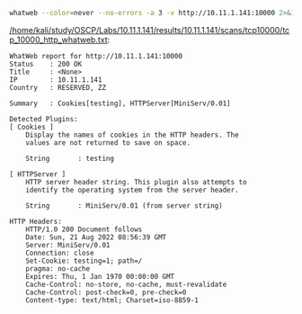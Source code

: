 ```bash
whatweb --color=never --no-errors -a 3 -v http://10.11.1.141:10000 2>&1
```

[/home/kali/study/OSCP/Labs/10.11.1.141/results/10.11.1.141/scans/tcp10000/tcp_10000_http_whatweb.txt](file:///home/kali/study/OSCP/Labs/10.11.1.141/results/10.11.1.141/scans/tcp10000/tcp_10000_http_whatweb.txt):

```
WhatWeb report for http://10.11.1.141:10000
Status    : 200 OK
Title     : <None>
IP        : 10.11.1.141
Country   : RESERVED, ZZ

Summary   : Cookies[testing], HTTPServer[MiniServ/0.01]

Detected Plugins:
[ Cookies ]
	Display the names of cookies in the HTTP headers. The
	values are not returned to save on space.

	String       : testing

[ HTTPServer ]
	HTTP server header string. This plugin also attempts to
	identify the operating system from the server header.

	String       : MiniServ/0.01 (from server string)

HTTP Headers:
	HTTP/1.0 200 Document follows
	Date: Sun, 21 Aug 2022 08:56:39 GMT
	Server: MiniServ/0.01
	Connection: close
	Set-Cookie: testing=1; path=/
	pragma: no-cache
	Expires: Thu, 1 Jan 1970 00:00:00 GMT
	Cache-Control: no-store, no-cache, must-revalidate
	Cache-Control: post-check=0, pre-check=0
	Content-type: text/html; Charset=iso-8859-1



```
